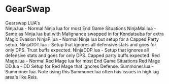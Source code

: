# GearSwap
Gearswap LUA's <br>
Ninja.lua - Normal Ninja lua for most End Game Situations
NinjaMal.lua - Same as Ninja.lua but with Malignance swapped in for Kendatsuba for extra Magic Evasion
NinjaP.lua - Normal Ninja lua but setup for a Capped Party setup.
NinjaDDT.lua - Setup that ignores all defensive stats and goes for only DPS.  Trust buffs expected.
NinjaDDP.lua - Setup that ignores all defensive stats and goes for only DPS.  Capped party buffs expected.
Red Mage.lua - Normal Red Mage lua for most End Game Situations
Red Mage DD.lua - DD Setup for Red Mage that ignores Defense.
Summoner.lua - Summoner lua.  Note using this Summoner.lua often has issues in high lag area's like Reis.  
